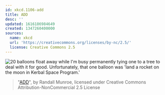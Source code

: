 ```yaml
---
id: xkcd.1106-add
title: ADD
desc: ''
updated: 1616186984649
created: 1347260400000
sources:
  name: xkcd
  url: 'https://creativecommons.org/licenses/by-nc/2.5/'
  license: Creative Commons 2.5
---
```

![20 balloons float away while I'm busy permanently tying one to a tree to deal with it for good. Unfortunately, that one balloon was 'land a rocket on the moon in Kerbal Space Program.'](https://imgs.xkcd.com/comics/add.png)
> "[ADD](https://xkcd.com/1106/)", by Randall Munroe, licensed under Creative Commons Attribution-NonCommercial 2.5 License
